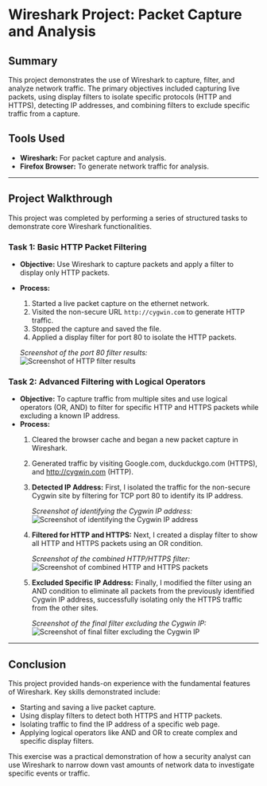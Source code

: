 # Wireshark Project: Packet Capture and Analysis

## Summary

This project demonstrates the use of Wireshark to capture, filter, and analyze network traffic. The primary objectives included capturing live packets, using display filters to isolate specific protocols (HTTP and HTTPS), detecting IP addresses, and combining filters to exclude specific traffic from a capture.

## Tools Used

* **Wireshark:** For packet capture and analysis.
* **Firefox Browser:** To generate network traffic for analysis.

***

## Project Walkthrough

This project was completed by performing a series of structured tasks to demonstrate core Wireshark functionalities.

### Task 1: Basic HTTP Packet Filtering

* **Objective:** Use Wireshark to capture packets and apply a filter to display only HTTP packets.
* **Process:**
    1.  Started a live packet capture on the ethernet network.
    2.  Visited the non-secure URL `http://cygwin.com` to generate HTTP traffic.
    3.  Stopped the capture and saved the file.
    4.  Applied a display filter for port 80 to isolate the HTTP packets.

    *Screenshot of the port 80 filter results:*
    ![Screenshot of HTTP filter results](https://github.com/user-attachments/assets/9d1ea4b0-084b-4b49-b5f8-1896b752b3ca)

### Task 2: Advanced Filtering with Logical Operators

* **Objective:** To capture traffic from multiple sites and use logical operators (OR, AND) to filter for specific HTTP and HTTPS packets while excluding a known IP address.
* **Process:**
    1.  Cleared the browser cache and began a new packet capture in Wireshark.
    2.  Generated traffic by visiting Google.com, duckduckgo.com (HTTPS), and http://cygwin.com (HTTP).
    3.  **Detected IP Address:** First, I isolated the traffic for the non-secure Cygwin site by filtering for TCP port 80 to identify its IP address.

        *Screenshot of identifying the Cygwin IP address:*
        ![Screenshot of identifying the Cygwin IP address](https://github.com/user-attachments/assets/69621993-a7af-47d3-9b5e-26460ab88ad6)

    4.  **Filtered for HTTP and HTTPS:** Next, I created a display filter to show all HTTP and HTTPS packets using an OR condition.

        *Screenshot of the combined HTTP/HTTPS filter:*
        ![Screenshot of combined HTTP and HTTPS packets](https://github.com/user-attachments/assets/9fedd566-6f82-41d0-8eb5-e8ff16590806)

    5.  **Excluded Specific IP Address:** Finally, I modified the filter using an AND condition to eliminate all packets from the previously identified Cygwin IP address, successfully isolating only the HTTPS traffic from the other sites.

        *Screenshot of the final filter excluding the Cygwin IP:*
        ![Screenshot of final filter excluding the Cygwin IP](https://github.com/user-attachments/assets/4212c542-5ec4-441a-b0f7-678ab152c840)

***

## Conclusion

This project provided hands-on experience with the fundamental features of Wireshark. Key skills demonstrated include:
* Starting and saving a live packet capture.
* Using display filters to detect both HTTPS and HTTP packets.
* Isolating traffic to find the IP address of a specific web page.
* Applying logical operators like AND and OR to create complex and specific display filters.

This exercise was a practical demonstration of how a security analyst can use Wireshark to narrow down vast amounts of network data to investigate specific events or traffic.

